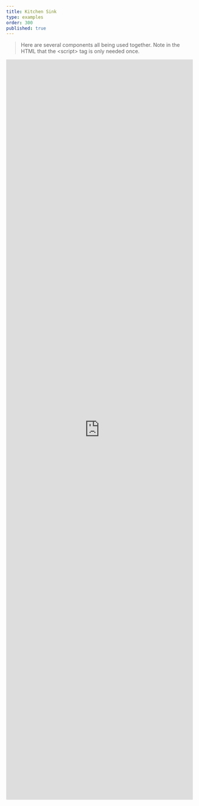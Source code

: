```yaml
---
title: Kitchen Sink
type: examples
order: 300
published: true
---
```


> Here are several components all being used together.  Note in the HTML that the &lt;script&gt; tag is only needed once.

<iframe width="100%" height="2000" src="https://jsfiddle.net/component/6on8zpst/embedded/result,html,js,css" allowfullscreen="allowfullscreen" frameborder="0"></iframe>
